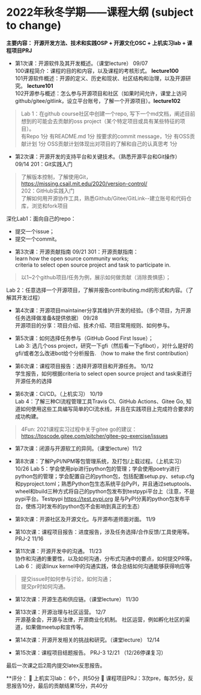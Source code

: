 # 2022年秋冬学期——课程大纲 (subject to change)

**主要内容： 开源开发方法、技术和实践OSP + 开源文化OSC + 上机实习lab  + 课程项目PRJ**

* 第1次课：开源软件及其开发概述。（课堂lecture）  09/07  
100课程简介：课程的目的和内容，以及课程的考核形式。  **lecture100**    
101开源软件概述：开源的定义、历史和现状、社区结构和治理，以及开源研究。 **lecture101**  
102开源参与概述：怎么参与开源项目和社区（如果时间允许，课堂上访问github/gitee/gitlink，设立平台账号，了解一个开源项目）。**lecture102** 

> Lab 1：在github course社区中创建一个repo, 写下一个md文档，阐述目前想到的可能会去贡献的oss project（某个特定项目或具有某些特征的项目）。   
 > 有Repo 1分
 > 有README.md 1分
 > 按要求的commit message，1分
 > 有OSS贡献计划 1分
 > OSS贡献计划体现出对项目的了解和自己的认真思考 1分


* 第2次课：开源开发的支持平台和关键技术。（熟悉开源平台和Git操作）     09/14
201：Git实践入门  
> 了解版本控制，了解使用Git，https://missing.csail.mit.edu/2020/version-control/   
202：GitHub实践入门    
> 了解如何用开源协作工具，熟悉Github/Gitee/GitLink--建立账号和代码仓库，浏览和fork项目

深化Lab1：面向自己的repo：
-	提交一个issue；
-	提交一个commit。


* 第3次课：开源贡献指南       09/21
301：开源贡献指南：  
learn how the open source community works;    
criteria to select open source project and task to participate in.
> 以1~2个github项目/任务为例，展示如何做贡献（消除畏惧感）；   

Lab 2：任意选择一个开源项目，了解并报告contributing.md的形式和内容。（了解其开发过程） 


* 第4次课：开源项目maintainer分享其维护/开发的经验。（多个项目，为开源任务选择做准备&提供依据）  	 09/28    
开源项目的分享：项目介绍、技术介绍、项目常用规则、如何参与。    


* 第5次课：如何选择任务参与（GitHub Good First Issue）；  
Lab 3: 选几个oss project，研究一下gfi（然后看一下gfibot），对什么是好的gfi/或者怎么改进bot给个分析报告. （how to make the first contribution）


* 第6次课：课程项目报告：选择开源项目和开源任务。      10/12  
学生报告，如何根据criteria to select open source project and task来进行开源任务的选择


* 第6次课：CI/CD。（上机实习）    10/19  
Lab 4：了解三种CI流程管理工具Travis CI、GitHub Actions、Gitee Go, 知道如何使用这些工具编写简单的CI流水线，并且在实践项目上完成符合要求的成功构建。   

> 4Fun: 2021课程实习过程中关于gitee go的建议：https://toscode.gitee.com/pitcher/gitee-go-exercise/issues  


* 第7次课：闭源与开源软工的异同。（课堂lecture）11/2


* 第8次课：了解PyPI/NPM等包管理系统，及打包/上载过程。（上机实习） 10/26
Lab 5：学会使用pip进行python包的管理；学会使用poetry进行python包的管理；学会配置自己的python包，包括配置setup.py、setup.cfg和pyproject.toml；熟悉Python包生态系统平台PyPI，并且通过setuptools、wheel和build三种方式将自己的python包发布到testpypi平台上（注意，不是pypi平台。Testpypi https://test.pypi.org 是与PyPI分离的python包发布平台，使练习时发布的python包不会影响到真正的生态）	


* 第9次课：开源社区及开源文化。与开源布道师面对面。 11/9


* 第10次课：课程项目报告：进度报告，涉及任务选择/合作反馈/工具使用等。 PRJ-2  11/16


* 第11次课：开源开发中的沟通。    11/23    
协作和沟通的重要性，以及如何沟通，分布式沟通中的要点，如何提交PR等。
Lab 6： 阅读linux kernel中的沟通实践，体会总结如何沟通能够获得响应等
>提交issue时如何参与讨论，如何沟通；     
>提交pr时如何沟通。


* 第12次课：开源生态和供应链。（课堂lecture）		11/30


* 第13次课：开源治理与社区运营。	  12/7  
开源基金会，开源与法律，开源商业化机制。
社区运营，例如孵化社区的渠道，如果做meetup和宣传等。 


* 第14次课：开源开发相关的挑战和研究。（课堂lecture）	    12/14


* 第15次课：课程项目结题报告。 PRJ-3   12/21  （12/26停课复习）


最后一次课之后2周内提交latex反思报告。


**评分： 
	上机实习lab： 6个，共50分
	课程项目PRJ：3次pre，每次5分，反思报告10分，最后的贡献结果15分，共40分

